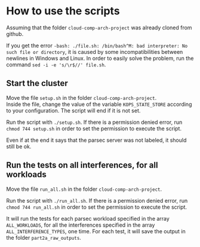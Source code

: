 # How to use the scripts

Assuming that the folder `cloud-comp-arch-project` was already cloned from github.

If you get the error `-bash: ./file.sh: /bin/bash^M: bad interpreter: No such file or directory`, it is caused by some incompatibilities between newlines in Windows and Linux. In order to easily solve the problem, run the command `sed -i -e 's/\r$//' file.sh`.

## Start the cluster

Move the file `setup.sh` in the folder `cloud-comp-arch-project`. \
Inside the file, change the value of the variable `KOPS_STATE_STORE` according to your configuration. The script will end if it is not set.

Run the script with `./setup.sh`. If there is a permission denied error, run `chmod 744 setup.sh` in order to set the permission to execute the script.

Even if at the end it says that the parsec server was not labeled, it should still be ok.

## Run the tests on all interferences, for all workloads

Move the file `run_all.sh` in the folder `cloud-comp-arch-project`.

Run the script with `./run_all.sh`. If there is a permission denied error, run `chmod 744 run_all.sh` in order to set the permission to execute the script.

It will run the tests for each parsec workload specified in the array `ALL_WORKLOADS`, for all the interferences specified in the array `ALL_INTERFERENCE_TYPES`, one time. For each test, it will save the output in the folder `part2a_raw_outputs`.